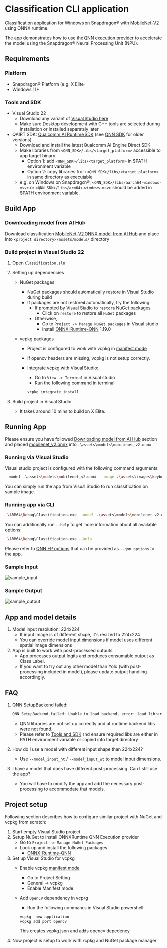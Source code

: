 # Classification CLI application

Classification application for Windows on Snapdragon® with [MobileNet-V2](https://aihub.qualcomm.com/compute/models/mobilenet_v2) using ONNX runtime.

The app demonstrates how to use the [QNN execution provider](https://onnxruntime.ai/docs/execution-providers/QNN-ExecutionProvider.html) to accelerate the model using the Snapdragon® Neural Processing Unit (NPU).

## Requirements

### Platform

- Snapdragon® Platform (e.g. X Elite)
- Windows 11+

### Tools and SDK

- Visual Studio 22
  - Download any variant of [Visual Studio here](https://visualstudio.microsoft.com/vs/)
  - Make sure Desktop development with C++ tools are selected during installation or installed separately later
- QAIRT SDK: [Qualcomm AI Runtime SDK](https://qpm.qualcomm.com/#/main/tools/details/Qualcomm_AI_Runtime_Community) (see [QNN SDK](https://qpm.qualcomm.com/#/main/tools/details/qualcomm_ai_engine_direct) for older versions)
  - Download and install the latest Qualcomm AI Engine Direct SDK
  - Make libraries from `<QNN_SDK>/libs/<target_platform>` accessible to app target binary
    - Option 1: add `<QNN_SDK>/libs/<target_platform>` in $PATH environment variable
    - Option 2: copy libraries from `<QNN_SDK>/libs/<target_platform>` in same directory as executable
  - e.g. on Windows on Snapdragon®, `<QNN_SDK>/libs/aarch64-windows-msvc` or `<QNN_SDK>/libs/arm64x-windows-msvc` should be added in $PATH environment variable.

## Build App

### Downloading model from AI Hub

Download classification [MobileNet-V2 ONNX model from AI Hub](https://aihub.qualcomm.com/compute/models/mobilenet_v2) and place into `<project directory>/assets/models/` directory

### Build project in Visual Studio 22

1. Open `Classification.sln`
2. Setting up dependencies
   - NuGet packages
     - NuGet packages should automatically restore in Visual Studio during build
     - If packages are not restored automatically, try the following:
       - If prompted by Visual Studio to `restore` NuGet packages
         - Click on `restore` to restore all `NuGet` packages
       - Otherwise,
         - Go to `Project -> Manage NuGet packages` in Visual studio
         - Install [ONNX-Runtime-QNN](https://www.nuget.org/packages/Microsoft.ML.OnnxRuntime.QNN) 1.19.0

   - vcpkg packages
     - Project is configured to work with vcpkg in [manifest mode](https://learn.microsoft.com/en-us/vcpkg/concepts/manifest-mode)
     - If opencv headers are missing, vcpkg is not setup correctly.
     - [Integrate vcpkg]((https://learn.microsoft.com/en-us/vcpkg/commands/integrate#vcpkg-integrate-install)) with Visual Studio:
         - Go to `View -> Terminal` in Visual studio
         - Run the following command in terminal

         ```bash
         vcpkg integrate install
         ```

3. Build project in Visual Studio
   - It takes around 10 mins to build on X Elite.

## Running App

Please ensure you have followed [Downloading model from AI Hub](#downloading-model-from-ai-hub) section and placed [mobilenet_v2.onnx](https://aihub.qualcomm.com/compute/models/mobilenet_v2)  into `.\assets\models\mobilenet_v2.onnx`

### Running via Visual Studio

Visual studio project is configured with the following command arguments:

```bash
--model .\assets\models\mobilenet_v2.onnx --image .\assets\images\keyboard.jpg
```

You can simply run the app from Visual Studio to run classification on sample image.

### Running app via CLI

```bash
.\ARM64\Debug\Classification.exe --model .\assets\models\mobilenet_v2.onnx --image .\assets\images\keyboard.jpg
```

You can additionally run `--help` to get more information about all available options:

```bash
.\ARM64\Debug\Classification.exe --help
```

Please refer to [QNN EP options](https://onnxruntime.ai/docs/execution-providers/QNN-ExecutionProvider.html#configuration-options) that can be provided as `--qnn_options` to the app.

### Sample Input

![sample_input](assets/images/keyboard.jpg)

### Sample Output

![sample_output](assets/images/classificationOutput.png)

## App and model details

1. Model input resolution: 224x224
    - If input image is of different shape, it's resized to 224x224
    - You can override model input dimensions if model uses different spatial image dimensions
2. App is built to work with post-processed outputs
    - App processes output logits and produces consumable output as Class Label.
    - If you want to try out any other model than Yolo (with post-processing included in model), please update output handling accordingly.

## FAQ

1. QNN SetupBackend failed:

   ```bash
   QNN SetupBackend failed: Unable to load backend, error: load library failed
   ```

   - QNN libraries are not set up correctly and at runtime backend libs were not found.
   - Please refer to [Tools and SDK](#tools-and-sdk) and ensure required libs are either in PATH environment variable or copied into target directory
2. How do I use a model with different input shape than 224x224?
   - Use `--model_input_ht` / `--model_input_wt` to model input dimensions.
3. I have a model that does have different post-processing. Can I still use the app?
   - You will have to modify the app and add the necessary post-processing to accommodate that models.

## Project setup

Following section describes how to configure similar project with NuGet and vcpkg from scratch:

1. Start empty Visual Studio project
2. Setup NuGet to install ONNXRuntime QNN Execution provider
   - Go to `Project -> Manage NuGet Packages`
   - Look up and install the following packages
     - [ONNX-Runtime-QNN](https://www.nuget.org/packages/Microsoft.ML.OnnxRuntime.QNN)
3. Set up Visual Studio for vcpkg
   - Enable vcpkg [manifest mode](https://learn.microsoft.com/en-us/vcpkg/concepts/manifest-mode)
      - Go to Project Setting
      - General -> vcpkg
      - Enable Manifest mode
   - Add `OpenCV` dependency in vcpkg
      - Run the following commands in Visual Studio powershell:

      ```bash
      vcpkg —new application
      vcpkg add port opencv
      ```

      This creates vcpkg.json and adds opencv depedency
4. Now project is setup to work with vcpkg and NuGet package manager
